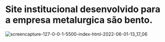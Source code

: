 # Site institucional desenvolvido para a empresa metalurgica são bento.

![screencapture-127-0-0-1-5500-index-html-2022-06-01-13_17_06](https://user-images.githubusercontent.com/103602919/171452252-7edf0ec5-cf23-4eab-9558-cb367e2ca210.png)
